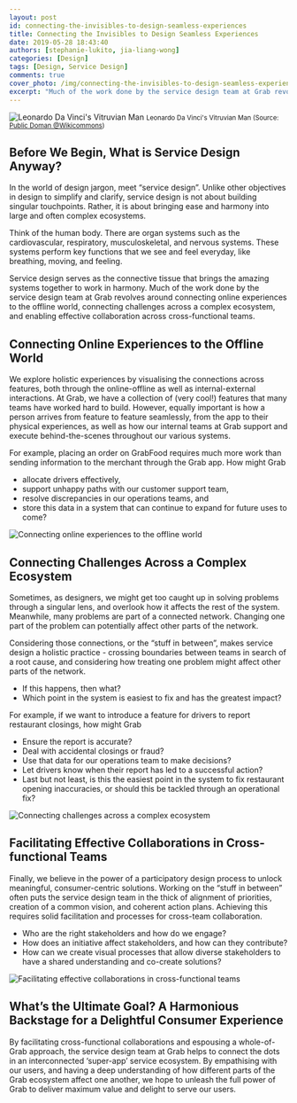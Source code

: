```yaml
---
layout: post
id: connecting-the-invisibles-to-design-seamless-experiences
title: Connecting the Invisibles to Design Seamless Experiences
date: 2019-05-28 18:43:40
authors: [stephanie-lukito, jia-liang-wong]
categories: [Design]
tags: [Design, Service Design]
comments: true
cover_photo: /img/connecting-the-invisibles-to-design-seamless-experiences/cover.png
excerpt: "Much of the work done by the service design team at Grab revolves around integrating people, processes, and systems to deliver seamless user experiences. In this blog post, we present an overview on how Grab's service design team goes about doing that."
---
```



<div class="post-image-section">
  <img alt="Leonardo Da Vinci's Vitruvian Man" src="/img/connecting-the-invisibles-to-design-seamless-experiences/image2.jpg">
  <small class="post-image-caption">Leonardo Da Vinci's Vitruvian Man (Source: <a href="http://commons.wikimedia.org/wiki/File:Vitruvian.jpg">Public Doman @Wikicommons</a>)</small>
</div>

## Before We Begin, What is Service Design Anyway?

In the world of design jargon, meet “service design”. Unlike other objectives in design to simplify and clarify, service design is not about building singular touchpoints. Rather, it is about bringing ease and harmony into large and often complex ecosystems.

Think of the human body. There are organ systems such as the cardiovascular, respiratory, musculoskeletal, and nervous systems. These systems perform key functions that we see and feel everyday, like breathing, moving, and feeling.

Service design serves as the connective tissue that brings the amazing systems together to work in harmony. Much of the work done by the service design team at Grab revolves around connecting online experiences to the offline world, connecting challenges across a complex ecosystem, and enabling effective collaboration across cross-functional teams.

## Connecting Online Experiences to the Offline World

We explore holistic experiences by visualising the connections across features, both through the online-offline as well as internal-external interactions. At Grab, we have a collection of (very cool!) features that many teams have worked hard to build. However, equally important is how a person arrives from feature to feature seamlessly, from the app to their physical experiences, as well as how our internal teams at Grab support and execute behind-the-scenes throughout our various systems.

For example, placing an order on GrabFood requires much more work than sending information to the merchant through the Grab app. How might Grab

*   allocate drivers effectively,
*   support unhappy paths with our customer support team,
*   resolve discrepancies in our operations teams, and
*   store this data in a system that can continue to expand for future uses to come?

<div class="post-image-section">
  <img alt="Connecting online experiences to the offline world" src="/img/connecting-the-invisibles-to-design-seamless-experiences/image1.png">
</div>

## Connecting Challenges Across a Complex Ecosystem

Sometimes, as designers, we might get too caught up in solving problems through a singular lens, and overlook how it affects the rest of the system. Meanwhile, many problems are part of a connected network. Changing one part of the problem can potentially affect other parts of the network.

Considering those connections, or the “stuff in between”, makes service design a holistic practice - crossing boundaries between teams in search of a root cause, and considering how treating one problem might affect other parts of the network.

*   If this happens, then what?
*   Which point in the system is easiest to fix and has the greatest impact?

For example, if we want to introduce a feature for drivers to report restaurant closings, how might Grab

*   Ensure the report is accurate?
*   Deal with accidental closings or fraud?
*   Use that data for our operations team to make decisions?
*   Let drivers know when their report has led to a successful action?
*   Last but not least, is this the easiest point in the system to fix restaurant opening inaccuracies, or should this be tackled through an operational fix?

<div class="post-image-section">
  <img alt="Connecting challenges across a complex ecosystem" src="/img/connecting-the-invisibles-to-design-seamless-experiences/image4.png">
</div>

## Facilitating Effective Collaborations in Cross-functional Teams

Finally, we believe in the power of a participatory design process to unlock meaningful, consumer-centric solutions. Working on the “stuff in between” often puts the service design team in the thick of alignment of priorities, creation of a common vision, and coherent action plans. Achieving this requires solid facilitation and processes for cross-team collaboration.

*   Who are the right stakeholders and how do we engage?
*   How does an initiative affect stakeholders, and how can they contribute?
*   How can we create visual processes that allow diverse stakeholders to have a shared understanding and co-create solutions?

<div class="post-image-section">
  <img alt="Facilitating effective collaborations in cross-functional teams" src="/img/connecting-the-invisibles-to-design-seamless-experiences/image3.png">
</div>

## What’s the Ultimate Goal? A Harmonious Backstage for a Delightful Consumer Experience

By facilitating cross-functional collaborations and espousing a whole-of-Grab approach, the service design team at Grab helps to connect the dots in an interconnected ‘super-app’ service ecosystem. By empathising with our users, and having a deep understanding of how different parts of the Grab ecosystem affect one another, we hope to unleash the full power of Grab to deliver maximum value and delight to serve our users.
